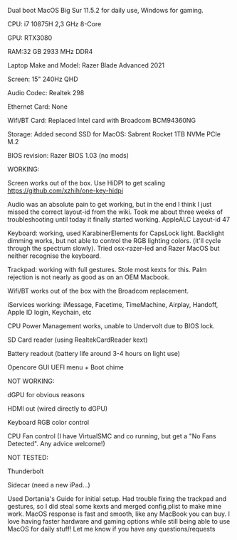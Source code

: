 Dual boot MacOS Big Sur 11.5.2 for daily use, Windows for gaming.


CPU: i7 10875H 2,3 GHz 8-Core

GPU: RTX3080

RAM:32 GB 2933 MHz DDR4

Laptop Make and Model: Razer Blade Advanced 2021

Screen: 15" 240Hz QHD

Audio Codec: Realtek 298

Ethernet Card: None

Wifi/BT Card: Replaced Intel card with Broadcom BCM94360NG

Storage: Added second SSD for MacOS: Sabrent Rocket 1TB NVMe PCIe M.2

BIOS revision: Razer BIOS 1.03 (no mods)



WORKING:

Screen works out of the box. Use HiDPI to get scaling https://github.com/xzhih/one-key-hidpi

Audio was an absolute pain to get working, but in the end I think I just missed the correct layout-id from the wiki. Took me about three weeks of troubleshooting until today it finally started working. AppleALC Layout-id 47

Keyboard: working, used KarabinerElements for CapsLock light. Backlight dimming works, but not able to control the RGB lighting colors. (it'll cycle through the spectrum slowly). Tried osx-razer-led and Razer MacOS but neither recognise the keyboard.

Trackpad: working with full gestures. Stole most kexts for this. Palm rejection is not nearly as good as on an OEM Macbook.

Wifi/BT works out of the box with the Broadcom replacement.

iServices working: iMessage, Facetime, TimeMachine, Airplay, Handoff, Apple ID login, Keychain, etc

CPU Power Management works, unable to Undervolt due to BIOS lock.

SD Card reader (using RealtekCardReader kext)

Battery readout (battery life around 3-4 hours on light use)

Opencore GUI UEFI menu + Boot chime



NOT WORKING:

dGPU for obvious reasons

HDMI out (wired directly to dGPU)

Keyboard RGB color control

CPU Fan control (I have VirtualSMC and co running, but get a "No Fans Detected". Any advice welcome!)



NOT TESTED:

Thunderbolt

Sidecar (need a new iPad...)



Used Dortania's Guide for initial setup. Had trouble fixing the trackpad and gestures, so I did steal some kexts and merged config.plist to make mine work.
MacOS response is fast and smooth, like any MacBook you can buy. I love having faster hardware and gaming options while still being able to use MacOS for daily stuff!
Let me know if you have any questions/requests
